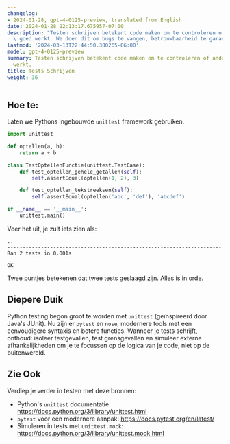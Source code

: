 ```yaml
---
changelog:
- 2024-01-28, gpt-4-0125-preview, translated from English
date: 2024-01-28 22:13:17.675957-07:00
description: "Testen schrijven betekent code maken om te controleren of andere code\
  \ goed werkt. We doen dit om bugs te vangen, betrouwbaarheid te garanderen en updates\u2026"
lastmod: '2024-03-13T22:44:50.380265-06:00'
model: gpt-4-0125-preview
summary: Testen schrijven betekent code maken om te controleren of andere code goed
  werkt.
title: Tests Schrijven
weight: 36
---
```


## Hoe te:
Laten we Pythons ingebouwde `unittest` framework gebruiken.

```Python
import unittest

def optellen(a, b):
    return a + b

class TestOptellenFunctie(unittest.TestCase):
    def test_optellen_gehele_getallen(self):
        self.assertEqual(optellen(1, 2), 3)

    def test_optellen_tekstreeksen(self):
        self.assertEqual(optellen('abc', 'def'), 'abcdef')

if __name__ == '__main__':
    unittest.main()
```

Voer het uit, je zult iets zien als:

```
..
----------------------------------------------------------------------
Ran 2 tests in 0.001s

OK
```

Twee puntjes betekenen dat twee tests geslaagd zijn. Alles is in orde.

## Diepere Duik
Python testing begon groot te worden met `unittest` (geïnspireerd door Java's JUnit). Nu zijn er `pytest` en `nose`, modernere tools met een eenvoudigere syntaxis en betere functies. Wanneer je tests schrijft, onthoud: isoleer testgevallen, test grensgevallen en simuleer externe afhankelijkheden om je te focussen op de logica van je code, niet op de buitenwereld.

## Zie Ook
Verdiep je verder in testen met deze bronnen:

- Python's `unittest` documentatie: https://docs.python.org/3/library/unittest.html
- `pytest` voor een modernere aanpak: https://docs.pytest.org/en/latest/
- Simuleren in tests met `unittest.mock`: https://docs.python.org/3/library/unittest.mock.html
